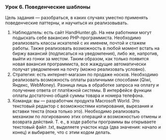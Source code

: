 ### Урок 6. Поведенческие шаблоны
Цель задания — разобраться, в каких случаях уместно применять поведенческие паттерны, и научиться их реализовывать.
1. Наблюдатель: есть сайт HandHunter.gb. На нем работники могут подыскать себе вакансию РНР-программиста. Необходимо реализовать классы искателей с их именем, почтой и стажем работы. Также реализовать возможность в любой момент встать на биржу вакансий (подписаться на уведомления), либо же, напротив, выйти из гонки за местом. Таким образом, как только появится новая вакансия программиста, все жаждущие автоматически получат уведомления на почту (можно реализовать условно).
2. Стратегия: есть интернет-магазин по продаже носков. Необходимо реализовать возможность оплаты различными способами (Qiwi, Яндекс, WebMoney). Разница лишь в обработке запроса на оплату и получение ответа от платёжной системы. В интерфейсе функции оплаты достаточно общей суммы товара и номера телефона.
3. Команда: вы — разработчик продукта Macrosoft World. Это текстовый редактор с возможностями копирования, вырезания и вставки текста (пока только это). Необходимо реализовать механизм по логированию этих операций и возможностью отмены и возврата действий. Т. е., в ходе работы программы вы открываете текстовый файл .txt, выделяете участок кода (два значения: начало и конец) и выбираете, что с этим кодом делать.